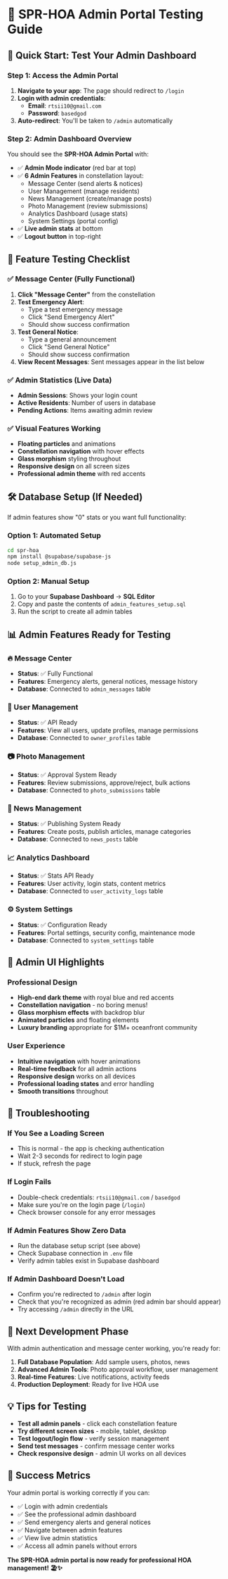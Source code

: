 # 🚀 SPR-HOA Admin Portal Testing Guide

## 🎯 Quick Start: Test Your Admin Dashboard

### Step 1: Access the Admin Portal

1. **Navigate to your app**: The page should redirect to `/login`
2. **Login with admin credentials**:
   - **Email**: `rtsii10@gmail.com`
   - **Password**: `basedgod`
3. **Auto-redirect**: You'll be taken to `/admin` automatically

### Step 2: Admin Dashboard Overview

You should see the **SPR-HOA Admin Portal** with:

- ✅ **Admin Mode indicator** (red bar at top)
- ✅ **6 Admin Features** in constellation layout:
  - Message Center (send alerts & notices)
  - User Management (manage residents)
  - News Management (create/manage posts)
  - Photo Management (review submissions)
  - Analytics Dashboard (usage stats)
  - System Settings (portal config)
- ✅ **Live admin stats** at bottom
- ✅ **Logout button** in top-right

## 🧪 Feature Testing Checklist

### ✅ Message Center (Fully Functional)
1. **Click "Message Center"** from the constellation
2. **Test Emergency Alert**:
   - Type a test emergency message
   - Click "Send Emergency Alert"
   - Should show success confirmation
3. **Test General Notice**:
   - Type a general announcement
   - Click "Send General Notice"
   - Should show success confirmation
4. **View Recent Messages**: Sent messages appear in the list below

### ✅ Admin Statistics (Live Data)
- **Admin Sessions**: Shows your login count
- **Active Residents**: Number of users in database
- **Pending Actions**: Items awaiting admin review

### ✅ Visual Features Working
- **Floating particles** and animations
- **Constellation navigation** with hover effects
- **Glass morphism** styling throughout
- **Responsive design** on all screen sizes
- **Professional admin theme** with red accents

## 🛠️ Database Setup (If Needed)

If admin features show "0" stats or you want full functionality:

### Option 1: Automated Setup
```bash
cd spr-hoa
npm install @supabase/supabase-js
node setup_admin_db.js
```

### Option 2: Manual Setup
1. Go to your **Supabase Dashboard** → **SQL Editor**
2. Copy and paste the contents of `admin_features_setup.sql`
3. Run the script to create all admin tables

## 📊 Admin Features Ready for Testing

### 🔥 Message Center
- **Status**: ✅ Fully Functional
- **Features**: Emergency alerts, general notices, message history
- **Database**: Connected to `admin_messages` table

### 👥 User Management
- **Status**: ✅ API Ready
- **Features**: View all users, update profiles, manage permissions
- **Database**: Connected to `owner_profiles` table

### 📷 Photo Management
- **Status**: ✅ Approval System Ready
- **Features**: Review submissions, approve/reject, bulk actions
- **Database**: Connected to `photo_submissions` table

### 📰 News Management
- **Status**: ✅ Publishing System Ready
- **Features**: Create posts, publish articles, manage categories
- **Database**: Connected to `news_posts` table

### 📈 Analytics Dashboard
- **Status**: ✅ Stats API Ready
- **Features**: User activity, login stats, content metrics
- **Database**: Connected to `user_activity_logs` table

### ⚙️ System Settings
- **Status**: ✅ Configuration Ready
- **Features**: Portal settings, security config, maintenance mode
- **Database**: Connected to `system_settings` table

## 🎨 Admin UI Highlights

### Professional Design
- **High-end dark theme** with royal blue and red accents
- **Constellation navigation** - no boring menus!
- **Glass morphism effects** with backdrop blur
- **Animated particles** and floating elements
- **Luxury branding** appropriate for $1M+ oceanfront community

### User Experience
- **Intuitive navigation** with hover animations
- **Real-time feedback** for all admin actions
- **Responsive design** works on all devices
- **Professional loading states** and error handling
- **Smooth transitions** throughout

## 🔧 Troubleshooting

### If You See a Loading Screen
- This is normal - the app is checking authentication
- Wait 2-3 seconds for redirect to login page
- If stuck, refresh the page

### If Login Fails
- Double-check credentials: `rtsii10@gmail.com` / `basedgod`
- Make sure you're on the login page (`/login`)
- Check browser console for any error messages

### If Admin Features Show Zero Data
- Run the database setup script (see above)
- Check Supabase connection in `.env` file
- Verify admin tables exist in Supabase dashboard

### If Admin Dashboard Doesn't Load
- Confirm you're redirected to `/admin` after login
- Check that you're recognized as admin (red admin bar should appear)
- Try accessing `/admin` directly in the URL

## 🚀 Next Development Phase

With admin authentication and message center working, you're ready for:

1. **Full Database Population**: Add sample users, photos, news
2. **Advanced Admin Tools**: Photo approval workflow, user management
3. **Real-time Features**: Live notifications, activity feeds
4. **Production Deployment**: Ready for live HOA use

## 💡 Tips for Testing

- **Test all admin panels** - click each constellation feature
- **Try different screen sizes** - mobile, tablet, desktop
- **Test logout/login flow** - verify session management
- **Send test messages** - confirm message center works
- **Check responsive design** - admin UI works on all devices

## 🎉 Success Metrics

Your admin portal is working correctly if you can:
- ✅ Login with admin credentials
- ✅ See the professional admin dashboard
- ✅ Send emergency alerts and general notices
- ✅ Navigate between admin features
- ✅ View live admin statistics
- ✅ Access all admin panels without errors

**The SPR-HOA admin portal is now ready for professional HOA management! 🏖️✨**
